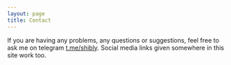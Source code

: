```yaml
---
layout: page
title: Contact
---
```


If you are having any problems, any questions or suggestions, feel free to ask me on telegram [t.me/shibly](https://t.me/shibly). Social media links given somewhere in this site work too.
